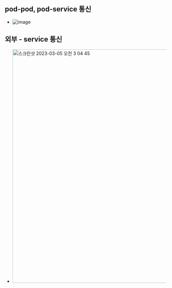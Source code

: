 ## pod-pod, pod-service 통신
- ![image](https://user-images.githubusercontent.com/62214428/222921728-8b08f7c5-5e59-427c-8df3-bf81daf662a4.png)

## 외부 - service 통신
- <img width="728" alt="스크린샷 2023-03-05 오전 3 04 45" src="https://user-images.githubusercontent.com/62214428/222921784-ab06a89b-0799-46a9-b02e-26dbe2164e65.png">
